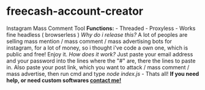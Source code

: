 # freecash-account-creator
Instagram Mass Comment Tool  **Functions:** - Threaded - Proxyless - Works fine headless ( browserless )  *Why do i release this?*  A lot of peoples are selling mass mention / mass comment / mass advertising bots for instagram, for a lot of money, so i thought i've code a own one, which is public and free! Enjoy it.  *How does it work?*  Just paste your email address and your password into the lines where the "#" are, there the lines to paste in. Also paste your post link, which you want to attack / mass comment / mass advertise, then run cmd and type *node index.js* - Thats all!  **If you need help, or need custom softwares [contact me!](https://t.me/marseille1337)**
